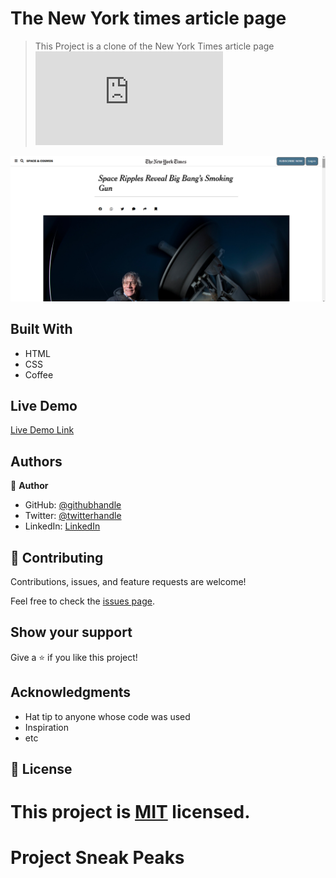 # The New York times article page

> This Project is a clone of the New York Times article page ![](https://www.nytimes.com/2014/03/18/science/space/detection-of-waves-in-space-buttresses-landmark-theory-of-big-bang.html?_r=0)

![](/images/projectpreview.png)



## Built With
- HTML
- CSS
- Coffee


## Live Demo

[Live Demo Link]( https://anasscodes.github.io/Positioning-and-Floating-Elements/)


## Authors

👤 **Author**

- GitHub: [@githubhandle](https://github.com/Anasscodes)
- Twitter: [@twitterhandle](https://twitter.com/AnassTantane)
- LinkedIn: [LinkedIn](https://www.linkedin.com/in/anass-tantane-706172194/)



## 🤝 Contributing

Contributions, issues, and feature requests are welcome!

Feel free to check the [issues page](issues/).

## Show your support

Give a ⭐️ if you like this project!

## Acknowledgments

- Hat tip to anyone whose code was used
- Inspiration
- etc

## 📝 License

This project is [MIT](lic.url) licensed.
=======
# Project Sneak Peaks

